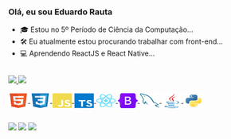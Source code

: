 ### Olá, eu sou Eduardo Rauta 

- 🎓 Estou no 5º Período de Ciência da Computação...
- 🛠 Eu atualmente estou procurando trabalhar com front-end...
- 💻 Aprendendo ReactJS e React Native...


##

<div>
  <a href="https://github.com/ebrauta">
  <img height="150em" src="https://github-readme-stats.vercel.app/api?username=ebrauta&show_icons=true&theme=dracula&include_all_commits=true&count_private=true"/>
  <img height="150em" src="https://github-readme-stats.vercel.app/api/top-langs/?username=ebrauta&layout=compact&langs_count=7&theme=dracula"/>
</div>
<div style="display: inline_block"><br>
  <img align="center" alt="EBR-HTML" height="30" width="40" src="https://raw.githubusercontent.com/devicons/devicon/master/icons/html5/html5-original.svg">
  <img align="center" alt="EBR-CSS" height="30" width="40" src="https://raw.githubusercontent.com/devicons/devicon/master/icons/css3/css3-original.svg">
  <img align="center" alt="EBR-Js" height="30" width="40" src="https://raw.githubusercontent.com/devicons/devicon/master/icons/javascript/javascript-plain.svg">
  <img align="center" alt="EBR-Ts" height="30" width="40" src="https://raw.githubusercontent.com/devicons/devicon/master/icons/typescript/typescript-plain.svg">
  <img align="center" alt="EBR-React" height="30" width="40" src="https://raw.githubusercontent.com/devicons/devicon/master/icons/react/react-original.svg">
  <img align="center" alt="EBR-Bootstrap" height="30" width="40" src="https://raw.githubusercontent.com/devicons/devicon/master/icons/bootstrap/bootstrap-original.svg">
  <img align="center" alt="EBR-SQL" height="30" width="40" src="https://raw.githubusercontent.com/devicons/devicon/master/icons/mysql/mysql-original.svg">
  <img align="center" alt="EBR-Java" height="30" width="40" src="https://raw.githubusercontent.com/devicons/devicon/master/icons/java/java-original.svg">
  <img align="center" alt="EBR-Python" height="30" width="40" src="https://raw.githubusercontent.com/devicons/devicon/master/icons/python/python-original.svg">
</div>
  
  ## 
  
  <div> 
    <a href="https://instagram.com/ebrauta" target="_blank"><img src="https://cdn-icons-png.flaticon.com/512/2111/2111463.png" target="_blank"></a>
      <!--<img src="https://img.shields.io/badge/-Instagram-%23E4405F?style=for-the-badge&logo=instagram&logoColor=white" target="_blank"></a>-->
 	  <a href = "mailto:ebrauta@gmail.com"><img src="https://img.shields.io/badge/-Gmail-%23333?style=for-the-badge&logo=gmail&logoColor=white" target="_blank"></a>
  <a href="https://www.linkedin.com/in/eduardorauta/" target="_blank"><img src="https://img.shields.io/badge/-LinkedIn-%230077B5?style=for-the-badge&logo=linkedin&logoColor=white" target="_blank"></a> 
 
</div>
